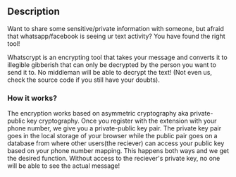 ## Description

Want to share some sensitive/private information with someone, but afraid that whatsapp/facebook is seeing ur text activity? You have found the right tool!

Whatscrypt is an encrypting tool that takes your message and converts it to illegible
gibberish that can only be decrypted by the person you want to send it to. No middleman will be able to decrypt the text! (Not even us, check the source code if you still have your doubts).

### How it works?
The encryption works based on asymmetric cryptography aka private-public key cryptography. 
Once you register with the extension with your phone number, we give you a private-public key pair. 
The private key pair goes in the local storage of your browser while the public pair goes on a database from where other users(the reciever) can access your public key based on your phone number mapping.
This happens both ways and we get the desired function. Without access to the reciever's private key, no one will be able to see the actual message!
